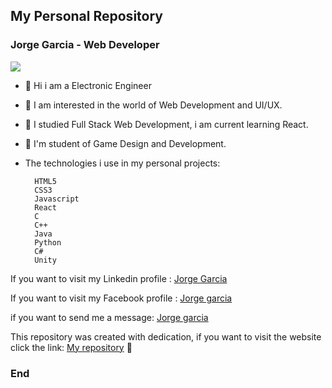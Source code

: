 ## My Personal Repository

### Jorge Garcia - Web Developer

![](https://i.postimg.cc/tJzpTtxD/fotojg.jpg)

- 👋 Hi i am a  Electronic Engineer

- 👀 I am interested in the world of Web Development and UI/UX.

- 🌱 I studied Full Stack Web Development, i am current learning React.

- 🌱 I'm student of Game Design and Development.  

- The technologies i use in my personal projects:

		HTML5
		CSS3
		Javascript
		React
		C
		C++
		Java
		Python
  		C#
  		Unity

If you want to visit my Linkedin profile : [Jorge Garcia](https://www.linkedin.com/in/jorge-garcia-fssd/  "Jorge Garcia")

If you want to visit my Facebook profile : [Jorge garcia](https://www.facebook.com/jorge.garcia.7311352/  "Jorge Garcia")

if you want to send me a message: [Jorge garcia](https://wa.me/+51993797448  "Jorge Garcia")

This repository was created with dedication, if you want to visit the website click the link: [My repository](https://portfolio-jorgelga2707.vercel.app/ "My Repository") 💙

### End
